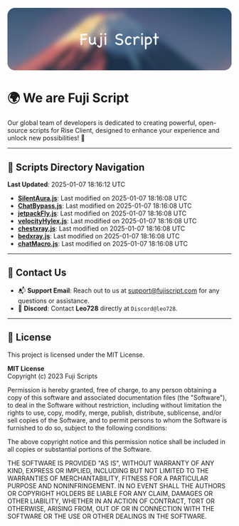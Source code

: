 ![Banner](.github/b.webp)

# 🌍 **We are Fuji Script**

Our global team of developers is dedicated to creating powerful, open-source scripts for Rise Client, designed to enhance your experience and unlock new possibilities! 🌟

---
<!-- SCRIPTS_NAVIGATION_START -->
## 📂 **Scripts Directory Navigation**

**Last Updated**: 2025-01-07 18:16:12 UTC

- **[SilentAura.js](scripts/SilentAura.js)**: Last modified on 2025-01-07 18:16:08 UTC
- **[ChatBypass.js](scripts/ChatBypass.js)**: Last modified on 2025-01-07 18:16:08 UTC
- **[jetpackFly.js](scripts/jetpackFly.js)**: Last modified on 2025-01-07 18:16:08 UTC
- **[velocityHylex.js](scripts/velocityHylex.js)**: Last modified on 2025-01-07 18:16:08 UTC
- **[chestxray.js](scripts/chestxray.js)**: Last modified on 2025-01-07 18:16:08 UTC
- **[bedxray.js](scripts/bedxray.js)**: Last modified on 2025-01-07 18:16:08 UTC
- **[chatMacro.js](scripts/chatMacro.js)**: Last modified on 2025-01-07 18:16:08 UTC

<!-- SCRIPTS_NAVIGATION_END -->

---

## 💬 **Contact Us**  
- 📬 **Support Email**: Reach out to us at [support@fujiscript.com](mailto:support@fujiscript.com) for any questions or assistance.  
- 💬 **Discord**: Contact **Leo728** directly at `Discord@leo728`.

---

## 📜 **License**

This project is licensed under the MIT License.  

**MIT License**  
Copyright (c) 2023 Fuji Scripts  

Permission is hereby granted, free of charge, to any person obtaining a copy of this software and associated documentation files (the "Software"), to deal in the Software without restriction, including without limitation the rights to use, copy, modify, merge, publish, distribute, sublicense, and/or sell copies of the Software, and to permit persons to whom the Software is furnished to do so, subject to the following conditions:  

The above copyright notice and this permission notice shall be included in all copies or substantial portions of the Software.  

THE SOFTWARE IS PROVIDED "AS IS", WITHOUT WARRANTY OF ANY KIND, EXPRESS OR IMPLIED, INCLUDING BUT NOT LIMITED TO THE WARRANTIES OF MERCHANTABILITY, FITNESS FOR A PARTICULAR PURPOSE AND NONINFRINGEMENT. IN NO EVENT SHALL THE AUTHORS OR COPYRIGHT HOLDERS BE LIABLE FOR ANY CLAIM, DAMAGES OR OTHER LIABILITY, WHETHER IN AN ACTION OF CONTRACT, TORT OR OTHERWISE, ARISING FROM, OUT OF OR IN CONNECTION WITH THE SOFTWARE OR THE USE OR OTHER DEALINGS IN THE SOFTWARE.  
